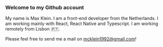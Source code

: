 ### Welcome to my Github account

My name is Max Klein. I am a front-end developer from the Netherlands. I am working mainly with React, React Native and Typescript. I am working remotely from Lisbon 🇵🇹.

Please feel free to send me a mail on mcklein1992@gmail.com!
